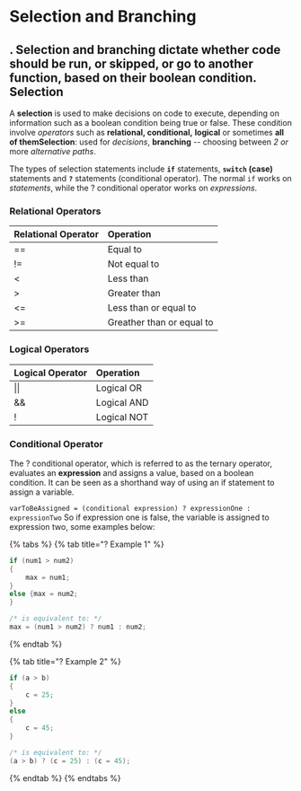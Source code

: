 # Selection and Branching

## . Selection and branching dictate whether code should be run, or skipped, or go to another function, based on their boolean condition. Selection

A **selection** is used to make decisions on code to execute, depending on information such as a boolean condition being true or false. These condition involve _operators_ such as **relational, conditional,** **logical** or sometimes **all of themSelection**: used for _decisions_, **branching** -- choosing between _2 or_ more _alternative paths_.

The types of selection statements include **`if`** statements, **`switch` \(case\)** statements and **`?`** statements \(conditional operator\).  The normal `if` works on _statements_, while the ? conditional operator works on _expressions_.

### Relational Operators

| Relational Operator | Operation |
| :--- | :--- |
| == | Equal to |
| != | Not equal to |
| &lt; | Less than |
| &gt; | Greater than |
| &lt;= | Less than or equal to |
| &gt;= | Greather than or equal to |

### Logical Operators

| Logical Operator | Operation |
| :--- | :--- |
| \|\| | Logical OR |
| && | Logical AND |
| ! | Logical NOT |

### Conditional Operator

The ? conditional operator, which is referred to as the ternary operator, evaluates an **expression** and assigns a value, based on a boolean condition. It can be seen as a shorthand way of using an if statement to assign a variable.

`varToBeAssigned = (conditional expression) ? expressionOne : expressionTwo` So if expression one is false, the variable is assigned to expression two, some examples below:

{% tabs %}
{% tab title="? Example 1" %}
```c
if (num1 > num2)
{
	max = num1;
}
else {max = num2;
}

/* is equivalent to: */
max = (num1 > num2) ? num1 : num2;
```
{% endtab %}

{% tab title="? Example 2" %}
```c
if (a > b)
{
    c = 25;
}
else
{
    c = 45;
}

/* is equivalent to: */
(a > b) ? (c = 25) : (c = 45);
```
{% endtab %}
{% endtabs %}

